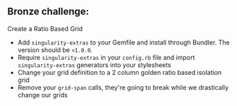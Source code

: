 ## Bronze challenge:

Create a Ratio Based Grid

* Add ```singularity-extras``` to your Gemfile and install through Bundler. The version should be ```<1.0.0```.
* Require ```singularity-extras``` in your ```config.rb``` file and import ```singularity-extras``` generators into your stylesheets
* Change your grid definition to a 2 column golden ratio based isolation grid
* Remove your ```grid-span``` calls, they're going to break while we drastically change our grids
